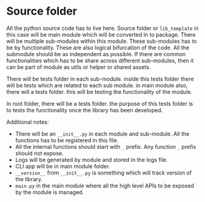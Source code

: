 # Source folder

All the python source code has to live here. Source folder or `lib_template` in this case will be main module which will be converted in to package. There will be multiple sub-modules within this module. These sub-modules has to be by functionality. These are also logical bifurcation of the code. All the submodule should be as independent as possible. If there are common functionalities which has to be share across different sub-modules, then it can be part of module as utils or helper or shared assets. 

There will be tests folder in each sub-module. inside this tests folder there will be tests which are related to each sub module. in main module also, there will a tests folder. this will be testing the functionality of the module.

In root folder, there will be a tests folder. the purpose of this tests folder is to tests the functionality once the library has been developed.


Additional notes:

* There will be an `__init__.py` in each module and sub-module. All the functions has to be registered in this file.
* All the internal functions should start with `_` prefix. Any function `_` prefix should not expose.
* Logs will be generated by module and stored in the logs file.
* CLI app will be in main module folder.
* `__version__` from `__init__.py` is something which will track version of the library.
* `main.py` in the main module where all the high level APIs to be exposed by the module is managed.

